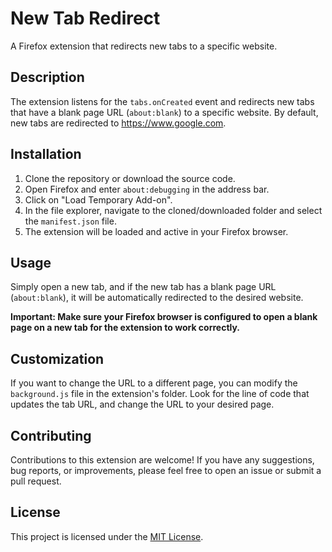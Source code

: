 # New Tab Redirect

A Firefox extension that redirects new tabs to a specific website.

## Description

The extension listens for the `tabs.onCreated` event and redirects new tabs that have a blank page URL (`about:blank`) to a specific website. By default, new tabs are redirected to https://www.google.com.

## Installation

1. Clone the repository or download the source code.
2. Open Firefox and enter `about:debugging` in the address bar.
3. Click on "Load Temporary Add-on".
4. In the file explorer, navigate to the cloned/downloaded folder and select the `manifest.json` file.
5. The extension will be loaded and active in your Firefox browser.

## Usage

Simply open a new tab, and if the new tab has a blank page URL (`about:blank`), it will be automatically redirected to the desired website.

**Important: Make sure your Firefox browser is configured to open a blank page on a new tab for the extension to work correctly.**

## Customization

If you want to change the URL to a different page, you can modify the `background.js` file in the extension's folder. Look for the line of code that updates the tab URL, and change the URL to your desired page.

## Contributing

Contributions to this extension are welcome! If you have any suggestions, bug reports, or improvements, please feel free to open an issue or submit a pull request.

## License

This project is licensed under the [MIT License](LICENSE).
